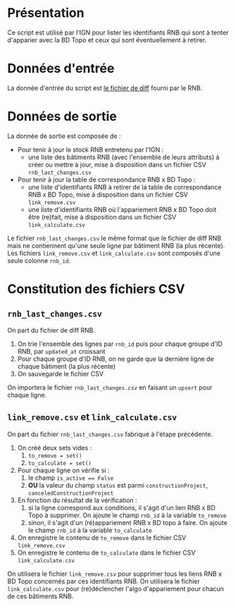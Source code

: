 # Présentation

Ce script est utilisé par l'IGN pour lister les identifiants RNB qui sont à tenter d'apparier avec la BD Topo et ceux qui sont éventuellement à retirer.

# Données d'entrée

La donnée d'entrée du script est [le fichier de diff](https://rnb-fr.gitbook.io/documentation/api-et-outils/api-batiments/differentiel-entre-deux-dates) fourni par le RNB.

# Données de sortie

La donnée de sortie est composée de : 

- Pour tenir à jour le stock RNB entretenu par l'IGN :
  - une liste des bâtiments RNB (avec l'ensemble de leurs attributs) à créer ou mettre à jour, mise à disposition dans un fichier CSV `rnb_last_changes.csv`
- Pour tenir à jour la table de correspondance RNB x BD Topo :
  - une liste d'identifiants RNB à retirer de la table de correspondance RNB x BD Topo, mise à disposition dans un fichier CSV `link_remove.csv`
  - une liste d'identifiants RNB où l'appariement RNB x BD Topo doit être (re)fait, mise à disposition dans un fichier CSV `link_calculate.csv`

Le fichier `rnb_last_changes.csv` le même format que le fichier de diff RNB mais ne contiennent qu'une seule ligne par bâtiment RNB (la plus récente).
Les fichiers `link_remove.csv` et `link_calculate.csv` sont composés d'une seule colonne `rnb_id`.

# Constitution des fichiers CSV

## `rnb_last_changes.csv`

On part du fichier de diff RNB.

1. On trie l'ensemble des lignes par `rnb_id` puis pour chaque groupe d'ID RNB, par `updated_at` croissant
2. Pour chaque groupe d'ID RNB, on ne garde que la dernière ligne de chaque bâtiment (la plus récente)
3. On sauvegarde le fichier CSV

On importera le fichier `rnb_last_changes.csv` en faisant un `upsert` pour chaque ligne.

## `link_remove.csv` et `link_calculate.csv`

On part du fichier `rnb_last_changes.csv` fabriqué à l'étape précédente.

1. On créé deux sets vides :
    1. `to_remove = set()`
    2. `to_calculate = set()`
2. Pour chaque ligne on vérifie si :
    1. le champ `is_active == False`
    2. **OU** la valeur du champ `status` est parmi `constructionProject`, `canceledConstructionProject`
3. En fonction du résultat de la vérification :
    1. si la ligne correspond aux conditions, il s'agit d'un lien RNB x BD Topo à supprimer. On ajoute le champ `rnb_id` à la variable `to_remove`
    2. sinon, il s'agit d'un (ré)appariement RNB x BD topo à faire. On ajoute le champ `rnb_id` à la variable `to_calculate`
4. On enregistre le contenu de `to_remove` dans le fichier CSV `link_remove.csv`
5. On enregistre le contenu de `to_calculate` dans le fichier CSV `link_calculate.csv`

On utilisera le fichier `link_remove.csv` pour supprimer tous les liens RNB x BD Topo concernés par ces identifiants RNB.
On utilisera le fichier `link_calculate.csv` pour (re)déclencher l'algo d'appariement pour chacun de ces bâtiments RNB.





